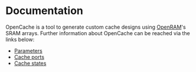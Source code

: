 # Documentation

OpenCache is a tool to generate custom cache designs using [OpenRAM]'s SRAM arrays. Further information about OpenCache can be reached via the links below:

* [Parameters]
* [Cache ports](./Ports.md)
* [Cache states](./States.md)


[OpenRAM]: https://github.com/VLSIDA/OpenRAM

[Parameters]:   ./Configuration.md
[Cache ports]:  ./Ports.md
[Cache states]: ./States.md